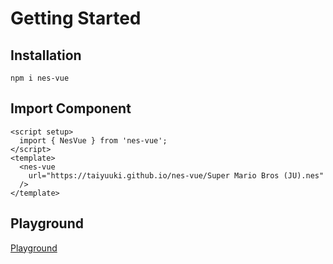 # Getting Started

## Installation

```shell
npm i nes-vue
```
## Import Component

```vue
<script setup>
  import { NesVue } from 'nes-vue';
</script>
<template>
  <nes-vue
    url="https://taiyuuki.github.io/nes-vue/Super Mario Bros (JU).nes"
  />
</template>
```

## Playground

[Playground](https://taiyuuki.gitee.io/nes-vue)